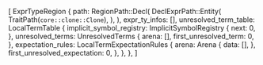 [
    ExprTypeRegion {
        path: RegionPath::Decl(
            DeclExprPath::Entity(
                TraitPath(`core::clone::Clone`),
            ),
        ),
        expr_ty_infos: [],
        unresolved_term_table: LocalTermTable {
            implicit_symbol_registry: ImplicitSymbolRegistry {
                next: 0,
            },
            unresolved_terms: UnresolvedTerms {
                arena: [],
                first_unresolved_term: 0,
            },
            expectation_rules: LocalTermExpectationRules {
                arena: Arena {
                    data: [],
                },
                first_unresolved_expectation: 0,
            },
        },
    },
]